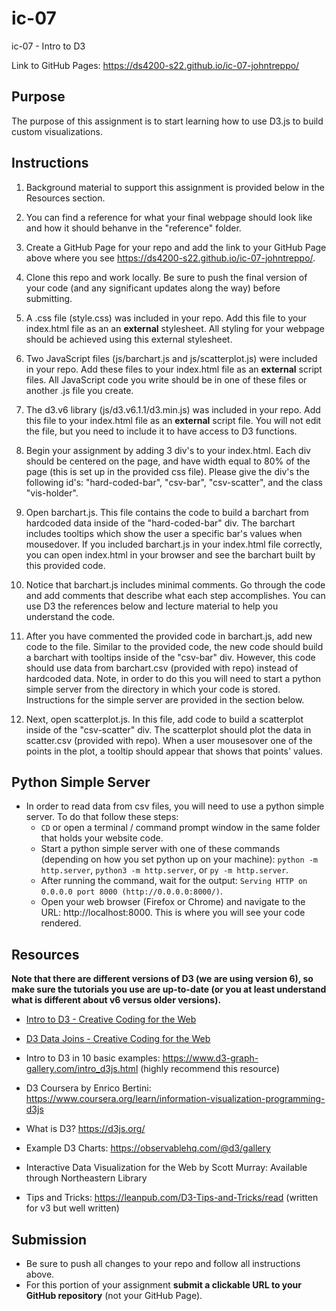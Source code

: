 # ic-07
ic-07 - Intro to D3

Link to GitHub Pages: https://ds4200-s22.github.io/ic-07-johntreppo/

## Purpose

The purpose of this assignment is to start learning how to use D3.js to build custom visualizations.  

## Instructions

1. Background material to support this assignment is provided below in the Resources section.  

1. You can find a reference for what your final webpage should look like and how it should behanve in the "reference" folder. 

1. Create a GitHub Page for your repo and add the link to your GitHub Page above where you see https://ds4200-s22.github.io/ic-07-johntreppo/. 

1. Clone this repo and work locally. Be sure to push the final version of your code (and any significant updates along the way) before submitting. 

1. A .css file (style.css) was included in your repo. Add this file to your index.html file as an an **external** stylesheet. All styling for your webpage should be achieved using this external stylesheet.  

1. Two JavaScript files (js/barchart.js and js/scatterplot.js) were included in your repo. Add these files to your index.html file as an **external** script files. All JavaScript code you write should be in one of these files or another .js file you create. 

1. The d3.v6 library (js/d3.v6.1.1/d3.min.js) was included in your repo. Add this file to your index.html file as an **external** script file. You will not edit the file, but you need to include it to have access to D3 functions.     

1. Begin your assignment by adding 3 div's to your index.html. Each div should be centered on the page, and have width equal to 80% of the page (this is set up in the provided css file). Please give the div's the following id's: "hard-coded-bar", "csv-bar", "csv-scatter", and the class "vis-holder".  

1. Open barchart.js. This file contains the code to build a barchart from hardcoded data inside of the "hard-coded-bar" div. The barchart includes tooltips which show the user a specific bar's values when mousedover. If you included barchart.js in your index.html file correctly, you can open index.html in your browser and see the barchart built by this provided code.

1. Notice that barchart.js includes minimal comments. Go through the code and add comments that describe what each step accomplishes. You can use D3 the references below and lecture material to help you understand the code.

1. After you have commented the provided code in barchart.js, add new code to the file. Similar to the provided code, the new code should build a barchart with tooltips inside of the "csv-bar" div. However, this code should use data from barchart.csv (provided with repo) instead of hardcoded data. Note, in order to do this you will need to start a python simple server from the directory in which your code is stored. Instructions for the simple server are provided in the section below.         

1. Next, open scatterplot.js. In this file, add code to build a scatterplot inside of the "csv-scatter" div. The scatterplot should plot the data in scatter.csv (provided with repo). When a user mousesover one of the points in the plot, a tooltip should appear that shows that points' values.    

## Python Simple Server

- In order to read data from csv files, you will need to use a python simple server. To do that follow these steps:
  - `CD` or open a terminal / command prompt window in the same folder that holds your website code.
  - Start a python simple server with one of these commands (depending on how you set python up on your machine): `python -m http.server`, `python3 -m http.server`, or `py -m http.server`. 
  - After running the command, wait for the output: `Serving HTTP on 0.0.0.0 port 8000 (http://0.0.0.0:8000/)`.
  - Open your web browser (Firefox or Chrome) and navigate to the URL: http://localhost:8000. This is where you will see your code rendered. 

## Resources 

**Note that there are different versions of D3 (we are using version 6), so make sure the tutorials you use are up-to-date (or you at least understand what is different about v6 versus older versions).**

* [Intro to D3 - Creative Coding for the Web](https://www.fluidencodings.com/teaching-materials/cc-for-the-web/v1/page.php?pid=svg)

* [D3 Data Joins - Creative Coding for the Web](https://www.fluidencodings.com/teaching-materials/cc-for-the-web/v1/page.php?pid=data-joins) 

* Intro to D3 in 10 basic examples: https://www.d3-graph-gallery.com/intro_d3js.html (highly recommend this resource)

* D3 Coursera by Enrico Bertini: https://www.coursera.org/learn/information-visualization-programming-d3js

* What is D3? https://d3js.org/

* Example D3 Charts: https://observablehq.com/@d3/gallery

* Interactive Data Visualization for the Web by Scott Murray: Available through Northeastern Library

* Tips and Tricks: https://leanpub.com/D3-Tips-and-Tricks/read (written for v3 but well written)


## Submission

* Be sure to push all changes to your repo and follow all instructions above. 
* For this portion of your assignment **submit a clickable URL to your GitHub repository** (not your GitHub Page).  